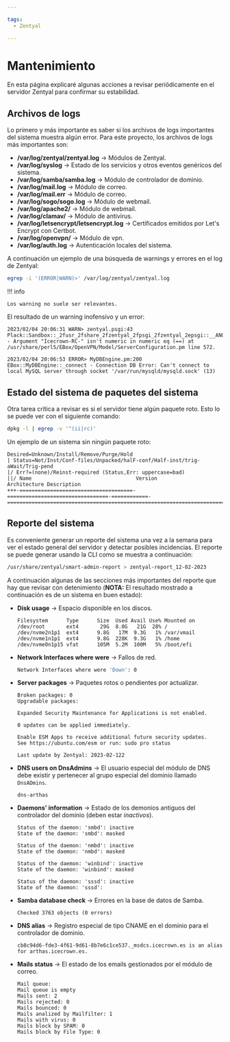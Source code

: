```yaml
---

tags:
  - Zentyal

---
```


# Mantenimiento

En esta página explicaré algunas acciones a revisar periódicamente en el servidor Zentyal para confirmar su estabilidad.

## Archivos de logs

Lo primero y más importante es saber si los archivos de logs importantes del sistema muestra algún error. Para este proyecto, los archivos de logs más importantes son:

* **/var/log/zentyal/zentyal.log** -> Módulos de Zentyal.
* **/var/log/syslog** -> Estado de los servicios y otros eventos genéricos del sistema.
* **/var/log/samba/samba.log** -> Módulo de controlador de dominio.
* **/var/log/mail.log** -> Módulo de correo.
* **/var/log/mail.err** -> Módulo de correo.
* **/var/log/sogo/sogo.log** -> Módulo de webmail.
* **/var/log/apache2/** -> Módulo de webmail.
* **/var/log/clamav/** -> Módulo de antivirus.
* **/var/log/letsencrypt/letsencrypt.log** -> Certificados emitidos por Let's Encrypt con Certbot.
* **/var/log/openvpn/** -> Módulo de vpn.
* **/var/log/auth.log** -> Autenticación locales del sistema.

A continuación un ejemplo de una búsqueda de warnings y errores en el log de Zentyal:

```sh linenums="1"
egrep -i '(ERROR|WARN)>' /var/log/zentyal/zentyal.log
```

!!! info

    Los warning no suele ser relevantes.

El resultado de un warning inofensivo y un error:

```text linenums="1"
2023/02/04 20:06:31 WARN> zentyal.psgi:43 Plack::Sandbox::_2fusr_2fshare_2fzentyal_2fpsgi_2fzentyal_2epsgi::__ANON__ - Argument "Icecrown-RC-" isn't numeric in numeric eq (==) at /usr/share/perl5/EBox/OpenVPN/Model/ServerConfiguration.pm line 572.

2023/02/04 20:06:53 ERROR> MyDBEngine.pm:200 EBox::MyDBEngine::_connect - Connection DB Error: Can't connect to local MySQL server through socket '/var/run/mysqld/mysqld.sock' (13)
```

## Estado del sistema de paquetes del sistema

Otra tarea crítica a revisar es si el servidor tiene algún paquete roto. Esto lo se puede ver con el siguiente comando:

```sh linenums="1"
dpkg -l | egrep -v '^(ii|rc)'
```

Un ejemplo de un sistema sin ningún paquete roto:

```text linenums="1"
Desired=Unknown/Install/Remove/Purge/Hold
| Status=Not/Inst/Conf-files/Unpacked/halF-conf/Half-inst/trig-aWait/Trig-pend
|/ Err?=(none)/Reinst-required (Status,Err: uppercase=bad)
||/ Name                                  Version                           Architecture Description
+++-=====================================-=================================-============-===============================================================================
```

## Reporte del sistema

Es conveniente generar un reporte del sistema una vez a la semana para ver el estado general del servidor y detectar posibles incidencias. El reporte se puede generar usando la CLI como se muestra a continuación:

```sh linenums="1"
/usr/share/zentyal/smart-admin-report > zentyal-report_12-02-2023
```

A continuación algunas de las secciones más importantes del reporte que hay que revisar con detenimiento (**NOTA:** El resultado mostrado a continuación es de un sistema en buen estado):

* **Disk usage** -> Espacio disponible en los discos.

    ```text linenums="1"
    Filesystem      Type      Size  Used Avail Use% Mounted on
    /dev/root       ext4       29G  8.0G   21G  28% /
    /dev/nvme2n1p1  ext4      9.8G   17M  9.3G   1% /var/vmail
    /dev/nvme1n1p1  ext4      9.8G  228K  9.3G   1% /home
    /dev/nvme0n1p15 vfat      105M  5.2M  100M   5% /boot/efi
    ```

* **Network Interfaces where were** -> Fallos de red.

    ```sh linenums="1"
    Network Interfaces where were 'Down': 0
    ```

* **Server packages** -> Paquetes rotos o pendientes por actualizar.

    ```text linenums="1"
    Broken packages: 0
    Upgradable packages:

    Expanded Security Maintenance for Applications is not enabled.

    0 updates can be applied immediately.

    Enable ESM Apps to receive additional future security updates.
    See https://ubuntu.com/esm or run: sudo pro status

    Last update by Zentyal: 2023-02-122
    ```

* **DNS users on DnsAdmins** -> El usuario especial del módulo de DNS debe existir y pertenecer al grupo especial del dominio llamado `DnsADmins`.

    ```text linenums="1"
    dns-arthas
    ```

* **Daemons' information** -> Estado de los demonios antiguos del controlador del dominio (deben estar *inactivos*).

    ```text linenums="1"
    Status of the daemon: 'smbd': inactive
    State of the daemon: 'smbd': masked

    Status of the daemon: 'nmbd': inactive
    State of the daemon: 'nmbd': masked

    Status of the daemon: 'winbind': inactive
    State of the daemon: 'winbind': masked

    Status of the daemon: 'sssd': inactive
    State of the daemon: 'sssd':
    ```

* **Samba database check** -> Errores en la base de datos de Samba.

    ```text linenums="1"
    Checked 3763 objects (0 errors)
    ```

* **DNS alias** -> Registro especial de tipo CNAME en el dominio para el controlador de dominio.

    ```text linenums="1"
    cb8c94d6-fde3-4f61-9d61-8b7e6c1ce537._msdcs.icecrown.es is an alias for arthas.icecrown.es.
    ```

* **Mails status** -> El estado de los emails gestionados por el módulo de correo.

    ```text linenums="1"
    Mail queue:
    Mail queue is empty
    Mails sent: 2
    Mails rejected: 0
    Mails bounced: 0
    Mails analized by Mailfilter: 1
    Mails with virus: 0
    Mails block by SPAM: 0
    Mails block by File Type: 0
    ```
